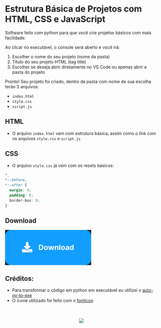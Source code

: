 # Estrutura Básica de Projetos com HTML, CSS e JavaScript

Software feito com python para que você crie projetos básicos com mais facilidade.

Ao clicar no executável, o console será aberto e você irá:

1. Escolher o nome do seu projeto (nome da pasta)
2. Título do seu projeto HTML (tag title)
3. Escolher se deseja abrir diretamente no VS Code ou apenas abrir a pasta do projeto

Pronto! Seu projeto foi criado, dentro da pasta com nome de sua escolha terão 3 arquivos:

- `index.html`
- `style.css`
- `script.js`

## HTML

- O arquivo `index.html` vem com estrutura básica, assim como o link com os arquivos `style.css` e `script.js`

## CSS

- O arquivo `style.css` já vem com os resets básicos:

```css
*,
*::before,
*::after {
  margin: 0;
  padding: 0;
  border-box: 0;
}
```

## Download

<a href="https://github.com/oliveirasarah/Estrutura-Basica-Projetos-HTML/releases/download/latest/CriarProjeto.exe">
  <img src="./assets/download-button.svg"/>
</a>

## Créditos:

- Para transformar o código em python em executável eu utilizei o [auto-py-to-exe](https://pypi.org/project/auto-py-to-exe/)
- O ícone utilizado foi feito com o [fonticon](https://github.com/devgg/FontIcon)

<div style="margin: 50px auto;"  align="center">
    <img src="http://ForTheBadge.com/images/badges/made-with-python.svg"/>
</div>
